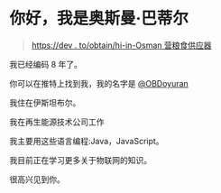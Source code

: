 # 你好，我是奥斯曼·巴蒂尔

> [https://dev . to/obtain/hi-in-Osman 营粮食供应器](https://dev.to/obdoyuran/hi-im-osman-batur-doyuran)

我已经编码 8 年了。

你可以在推特上找到我，我的名字是 [@OBDoyuran](https://twitter.com/OBDoyuran)

我住在伊斯坦布尔。

我在再生能源技术公司工作

我主要用这些语言编程:Java，JavaScript。

我目前正在学习更多关于物联网的知识。

很高兴见到你。
